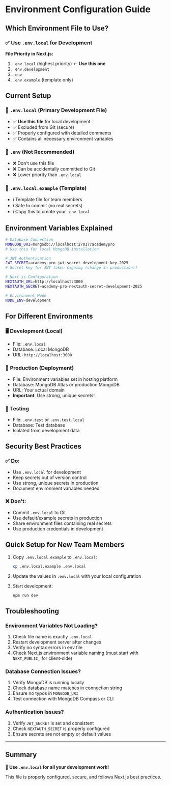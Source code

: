 # Environment Configuration Guide

## Which Environment File to Use?

### ✅ **Use `.env.local` for Development**

**File Priority in Next.js:**
1. `.env.local` (highest priority) ← **Use this one**
2. `.env.development` 
3. `.env`
4. `.env.example` (template only)

## Current Setup

### 📁 **`.env.local`** (Primary Development File)
- ✅ **Use this file** for local development
- ✅ Excluded from Git (secure)
- ✅ Properly configured with detailed comments
- ✅ Contains all necessary environment variables

### 📁 **`.env`** (Not Recommended)
- ❌ Don't use this file
- ❌ Can be accidentally committed to Git
- ❌ Lower priority than `.env.local`

### 📁 **`.env.local.example`** (Template)
- ℹ️ Template file for team members
- ℹ️ Safe to commit (no real secrets)
- ℹ️ Copy this to create your `.env.local`

## Environment Variables Explained

```bash
# Database Connection
MONGODB_URI=mongodb://localhost:27017/academypro
# Use this for local MongoDB installation

# JWT Authentication
JWT_SECRET=academy-pro-jwt-secret-development-key-2025
# Secret key for JWT token signing (change in production!)

# Next.js Configuration
NEXTAUTH_URL=http://localhost:3000
NEXTAUTH_SECRET=academy-pro-nextauth-secret-development-2025

# Environment Mode
NODE_ENV=development
```

## For Different Environments

### 🖥️ **Development (Local)**
- File: `.env.local`
- Database: Local MongoDB
- URL: `http://localhost:3000`

### 🚀 **Production (Deployment)**
- File: Environment variables set in hosting platform
- Database: MongoDB Atlas or production MongoDB
- URL: Your actual domain
- **Important**: Use strong, unique secrets!

### 🧪 **Testing**
- File: `.env.test` or `.env.test.local`
- Database: Test database
- Isolated from development data

## Security Best Practices

### ✅ **Do:**
- Use `.env.local` for development
- Keep secrets out of version control
- Use strong, unique secrets in production
- Document environment variables needed

### ❌ **Don't:**
- Commit `.env.local` to Git
- Use default/example secrets in production
- Share environment files containing real secrets
- Use production credentials in development

## Quick Setup for New Team Members

1. Copy `.env.local.example` to `.env.local`:
   ```bash
   cp .env.local.example .env.local
   ```

2. Update the values in `.env.local` with your local configuration

3. Start development:
   ```bash
   npm run dev
   ```

## Troubleshooting

### Environment Variables Not Loading?
1. Check file name is exactly `.env.local`
2. Restart development server after changes
3. Verify no syntax errors in env file
4. Check Next.js environment variable naming (must start with `NEXT_PUBLIC_` for client-side)

### Database Connection Issues?
1. Verify MongoDB is running locally
2. Check database name matches in connection string
3. Ensure no typos in `MONGODB_URI`
4. Test connection with MongoDB Compass or CLI

### Authentication Issues?
1. Verify `JWT_SECRET` is set and consistent
2. Check `NEXTAUTH_SECRET` is properly configured
3. Ensure secrets are not empty or default values

---

## Summary

**🎯 Use `.env.local` for all your development work!**

This file is properly configured, secure, and follows Next.js best practices.
